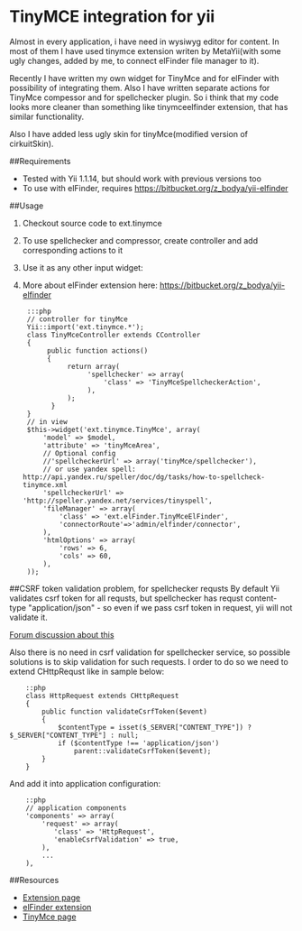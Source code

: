 TinyMCE integration for yii
===========================
Almost in every application, i have need in wysiwyg editor for content.
In most of them I have used tinymce extension writen by MetaYii(with some ugly changes, added by me, to connect elFinder file manager to it).

Recently I have written my own widget for TinyMce and for elFinder with possibility of integrating them. Also I have written separate actions for TinyMce compessor and for spellchecker plugin. So i think that my code looks more cleaner than something like tinymceelfinder extension, that has similar functionality.

Also I have added less ugly skin for tinyMce(modified version of cirkuitSkin).

##Requirements

* Tested with Yii 1.1.14, but should work with previous versions too
* To use with elFinder, requires https://bitbucket.org/z_bodya/yii-elfinder

##Usage

1. Checkout source code to ext.tinymce
2. To use spellchecker and compressor, create controller and add corresponding actions to it
3. Use it as any other input widget:
4. More about elFinder extension here: https://bitbucket.org/z_bodya/yii-elfinder

        :::php
        // controller for tinyMce
        Yii::import('ext.tinymce.*');
        class TinyMceController extends CController
        {
             public function actions()
             {
                  return array(
                       'spellchecker' => array(
                           'class' => 'TinyMceSpellcheckerAction',
                       ),
                  );
              }
        }
        // in view
        $this->widget('ext.tinymce.TinyMce', array(
            'model' => $model,
            'attribute' => 'tinyMceArea',
            // Optional config
            //'spellcheckerUrl' => array('tinyMce/spellchecker'),
            // or use yandex spell: http://api.yandex.ru/speller/doc/dg/tasks/how-to-spellcheck-tinymce.xml
            'spellcheckerUrl' => 'http://speller.yandex.net/services/tinyspell',
            'fileManager' => array(
                'class' => 'ext.elFinder.TinyMceElFinder',
                'connectorRoute'=>'admin/elfinder/connector',
            ),
            'htmlOptions' => array(
                'rows' => 6,
                'cols' => 60,
            ),
        ));


##CSRF token validation problem, for spellchecker requsts
By default Yii validates csrf token for all requsts, but spellchecker has requst content-type "application/json" - so even if we pass csrf token in request, yii will not validate it.

[Forum discussion about this](http://www.yiiframework.com/forum/index.php/topic/37367-csrf-validation-problem-for-requests-with-content-type-applicationjson/page__gopid__180225 "")

Also there is no need in csrf validation for spellchecker service, so possible solutions is to skip validation for such requests. I order to do so we need to extend CHttpRequst like in sample below:


        ::php
        class HttpRequest extends CHttpRequest
        {
            public function validateCsrfToken($event)
            {
                $contentType = isset($_SERVER["CONTENT_TYPE"]) ? $_SERVER["CONTENT_TYPE"] : null;
                if ($contentType !== 'application/json')
                    parent::validateCsrfToken($event);
            }
        }


And add it into application configuration:

        ::php
        // application components
        'components' => array(
            'request' => array(
               'class' => 'HttpRequest',
               'enableCsrfValidation' => true,
            ),
            ...
        ),

##Resources

 * [Extension page](https://bitbucket.org/z_bodya/yii-tinymce)
 * [elFinder extension](http://www.yiiframework.com/extension/elfinder/)
 * [TinyMce page](http://www.tinymce.com/)